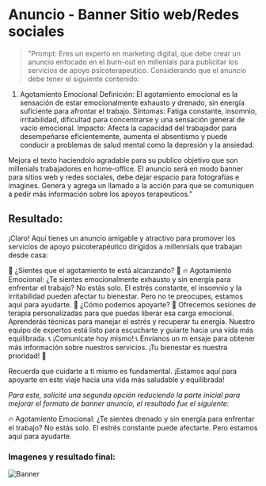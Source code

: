 # Anuncio - Banner Sitio web/Redes sociales

> "Prompt: Eres un experto en marketing digital, que debe crear un anuncio enfocado en el burn-out en millenials para publicitar los servicios de apoyo psicoterapeutico. Considerando que el anuncio debe tener el siguiente contenido:

1) Agotamiento Emocional
Definición: El agotamiento emocional es la sensación de estar emocionalmente exhausto y drenado, sin energía suficiente para afrontar el trabajo.
Síntomas: Fatiga constante, insomnio, irritabilidad, dificultad para concentrarse y una sensación general de vacío emocional.
Impacto: Afecta la capacidad del trabajador para desempeñarse eficientemente, aumenta el absentismo y puede conducir a problemas de salud mental como la depresión y la ansiedad.


Mejora el texto haciendolo agradable para su publico objetivo que son millenials trabajadores en home-office. El anuncio será en modo banner para sitios web y redes sociales, debe dejar espacio para fotografías e imagines. Genera y agrega un llamado a la acción para que se comuniquen a pedir más información sobre los apoyos terapeuticos."

## Resultado:

¡Claro! Aquí tienes un anuncio amigable y atractivo para promover los servicios de apoyo psicoterapéutico dirigidos a millennials que trabajan desde casa:

🌟 ¿Sientes que el agotamiento te está alcanzando? 🌟
🔥 Agotamiento Emocional: ¿Te sientes emocionalmente exhausto y sin energía para enfrentar el trabajo? No estás solo. El estrés constante, el insomnio y la irritabilidad pueden afectar tu bienestar. Pero no te preocupes, estamos aquí para ayudarte.
🌈 ¿Cómo podemos apoyarte? 🌈
Ofrecemos sesiones de terapia personalizadas para que puedas liberar esa carga emocional.
Aprenderás técnicas para manejar el estrés y recuperar tu energía.
Nuestro equipo de expertos está listo para escucharte y guiarte hacia una vida más equilibrada.
📞 ¡Comunícate hoy mismo! 📞 Envíanos un m ensaje para obtener más información sobre nuestros servicios. ¡Tu bienestar es nuestra prioridad! 💙

Recuerda que cuidarte a ti mismo es fundamental. ¡Estamos aquí para apoyarte en este viaje hacia una vida más saludable y equilibrada!

*Para este, solicité una segunda opción reduciendo la parte inicial para mejorar el formato de banner anuncio, el resultado fue el siguiente:*

🔥 Agotamiento Emocional: ¿Te sientes drenado y sin energía para enfrentar el trabajo? No estás solo. El estrés constante puede afectarte. Pero estamos aquí para ayudarte.

### Imagenes y resultado final:

![Banner](media/banner.jpg)